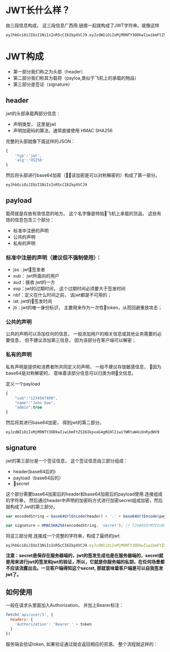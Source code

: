 # JWT长什么样？
由三段信息构成， 这三段信息广西用.链接一起就构成了JWT字符串。就像这样
```token
eyJhbGciOiJIUzI1NiIsInR5cCI6IkpXVCJ9.eyJzdWIiOiIxMjM0NTY3ODkwIiwibmFtZSI6IkpvaG4gRG9lIiwiYWRtaW4iOnRydWV9.TJVA95OrM7E2cBab30RMHrHDcEfxjoYZgeFONFh7HgQ
```

# JWT构成

- 第一部分我们称之为头部（header）
- 第二部分我们称其为载荷（payloa,类似于飞机上的承载的物品）
- 第三部分是签证（signature）

## header 
jwt的头部承载两部分信息：
- 声明类型， 这里是jwt 
- 声明加密码的算法，通常直接使用 HMAC SHA256

完整的头部就像下面这样的JSON：
```js
{
    'typ':'jwt',
    'alg':'HS256'
}
```
然后将头部进行base64加密（该加密是可以对称解密的）构成了第一部分。
```js
eyJhbGciOiJIUzI1NiIsInR5cCI6IkpXVCJ9
```

## payload
载荷就是存放有效信息的地方。 这个名字像是特指飞机上承载的货品， 这些有效的信息包含三个部分：
- 标准中注册的声明
- 公共的声明
- 私有的声明

### 标准中注册的声明（建议但不强制使用）：
- jss : jwt签发者
- sub： jwt所面向的用户
- aud：接收 jwt的一方
- exp：jwt的过期时间， 这个过期时间必须要大于签发时间
- nbf：定义在什么时间之前， 该jwt都是不可用的； 
- iat: jwt的签发时间
- jti：jwt的唯一身份标识， 主要用来作为一次性token，从而回避重放攻击；

### 公共的声明

公共的声明可以添加任何的信息， 一般添加用户的相关信息或其他业务需要的必要信息， 但不建议添加第三信息， 因为该部分在客户端可以解密；

### 私有的声明

私有声明是提供和消费者所共同定义的声明， 一般不建议存放敏感信息， 因为base64是对称解密的， 意味着该部分信息可以归类为明文信息。

定义一个payload

```js
{
    "sub":"1234567890",
    "name":"John Doe",
    "admin":true
}
```
然后将其进行base64加密， 得到jwt的第二部分。
```js
eyJzdWIiOiIxMjM0NTY3ODkwIiwibmFtZSI6IkpvaG4gRG9lIiwiYWRtaW4iOnRydWV9
```

## signature

jwt的第三部分是一个签证信息， 这个签证信息由三部分组成：

- header(base64后的)
- payload（base64后的）
- secret 

这个部分需要base64加密后的header和base64加密后的payload使用.连接组成的字符串， 然后通过header中声明的加密码方式进行加密secret组成加密，然后就构成了Jwt的第三部分。

```js
var encodedString = base64UrlEncode(header) + '.' + base64UrlEncode(payload);

var signature = HMACSHA256(encodedString, 'secret'); // TJVA95OrM7E2cBab30RMHrHDcEfxjoYZgeFONFh7HgQ

```
将这三部分用.连接成一个完整的字符串，构成了最终的jwt:
```js
eyJhbGciOiJIUzI1NiIsInR5cCI6IkpXVCJ9.eyJzdWIiOiIxMjM0NTY3ODkwIiwibmFtZSI6IkpvaG4gRG9lIiwiYWRtaW4iOnRydWV9.TJVA95OrM7E2cBab30RMHrHDcEfxjoYZgeFONFh7HgQ
```
**注意：secret是保存在服务器端的，jwt的签发生成也是在服务器端的，secret就是用来进行jwt的签发和jwt的验证，所以，它就是你服务端的私钥，在任何场景都不应该流露出去。一旦客户端得知这个secret, 那就意味着客户端是可以自我签发jwt了。**

## 如何使用

一般在请求头里面加入Authorization， 并加上Bearer标注：
```js
fetch('api/user/1', {
  headers: {
    'Authorization': 'Bearer ' + token
  }
})
```
服务端会验证token, 如果验证通过就会返回相应的资源。 整个流程就这样的：


